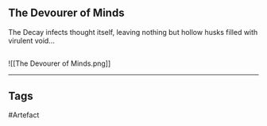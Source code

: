 ## The Devourer of Minds
The Decay infects thought itself, leaving nothing
but hollow husks filled with virulent void...
## 
![[The Devourer of Minds.png]]

---
## Tags
#Artefact